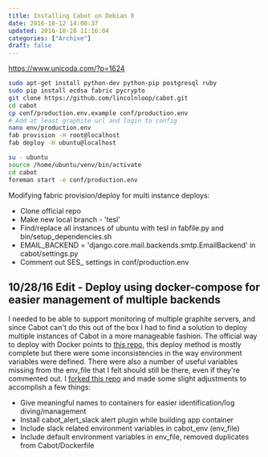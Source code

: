 ```yaml
---
title: Installing Cabot on Debian 8
date: 2016-10-12 14:00:37
updated: 2016-10-28 11:16:04
categories: ["Archive"]
draft: false
---
```


https://www.unicoda.com/?p=1624

```bash
sudo apt-get install python-dev python-pip postgresql ruby
sudo pip install ecdsa fabric pycrypto
git clone https://github.com/lincolnloop/cabot.git
cd cabot
cp conf/production.env.example conf/production.env
# Add at least graphite url and login to config
nano env/production.env
fab provision -H root@localhost
fab deploy -H ubuntu@localhost

su - ubuntu
source /home/ubuntu/venv/bin/activate
cd cabot
foreman start -e conf/production.env

```

Modifying fabric provision/deploy for multi instance deploys:

* Clone official repo
* Make new local branch - 'tesl'
* Find/replace all instances of ubuntu with tesl in fabfile.py and bin/setup_dependencies.sh
* EMAIL_BACKEND = 'django.core.mail.backends.smtp.EmailBackend' in cabot/settings.py
* Comment out SES_ settings in conf/production.env

## 10/28/16 Edit - Deploy using docker-compose for easier management of multiple backends

I needed to be able to support monitoring of multiple graphite servers, and since Cabot can't do this out of the box I had to find a solution to deploy multiple instances of Cabot in a more manageable fashion. The official way to deploy with Docker points to [this repo](https://github.com/shoonoise/cabot-docker), this deploy method is mostly complete but there were some inconsistencies in the way environment variables were defined. There were also a number of useful variables missing from the env_file that I felt should still be there, even if they're commented out. I [forked this repo](https://github.com/mikeder/cabot-docker) and made some slight adjustments to accomplish a few things:

* Give meaningful names to containers for easier identification/log diving/management 
* Install cabot_alert_slack alert plugin while building app container
* Include slack related environment variables in cabot_env (env_file)
* Include default environment variables in env_file, removed duplicates from Cabot/Dockerfile